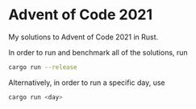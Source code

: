 # Advent of Code 2021
My solutions to Advent of Code 2021 in Rust. 

In order to run and benchmark all of the solutions, run

```bash
cargo run --release
```

Alternatively, in order to run a specific day, use

```bash
cargo run <day>
```
